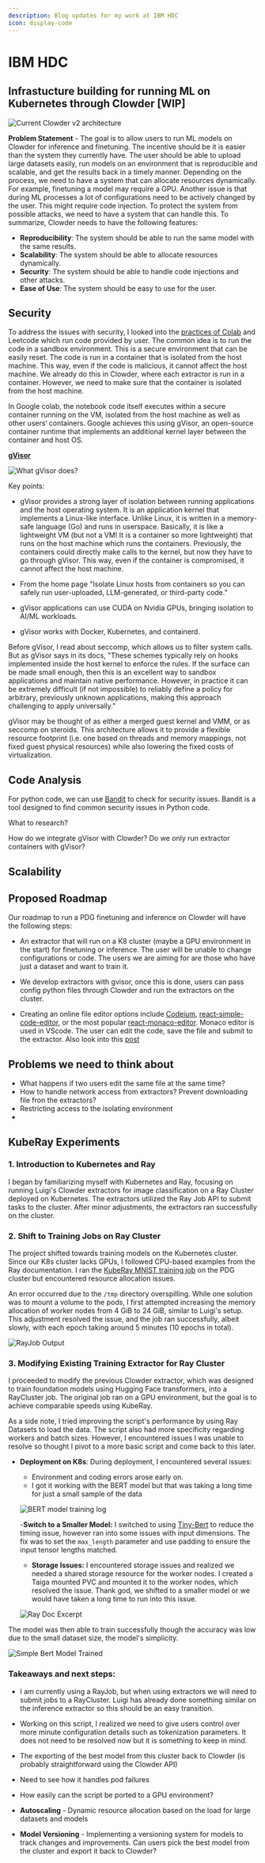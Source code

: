 ```yaml
---
description: Blog updates for my work at IBM HDC
icon: display-code
---
```


# IBM HDC

## Infrastucture building for running ML on Kubernetes through Clowder [WIP]

![Current Clowder v2 architecture](assets/images/IBM-HDC/image-4.png)

**Problem Statement** - The goal is to allow users to run ML models on Clowder for inference and finetuning. The incentive should be it is easier than the system they currently have. The user should be able to upload large datasets easily, run models on an environment that is reproducible and scalable, and get the results back in a timely manner. Depending on the process, we need to have a system that can allocate resources dynamically. For example, finetuning a model may require a GPU. Another issue is that during ML processes a lot of configurations need to be actively changed by the user. This might require code injection. To protect the system from possible attacks, we need to have a system that can handle this. To summarize, Clowder needs to have the following features:

- **Reproducibility**: The system should be able to run the same model with the same results.
- **Scalability**: The system should be able to allocate resources dynamically.
- **Security**: The system should be able to handle code injections and other attacks.
- **Ease of Use**: The system should be easy to use for the user.



## Security
To address the issues with security, I looked into the [practices of Colab](https://expertbeacon.com/is-google-colab-safe-an-experts-perspective-on-the-security-of-the-leading-data-science-platform/) and Leetcode which run code provided by user. The common idea is to run the code in a sandbox environment. This is a secure environment that can be easily reset. The code is run in a container that is isolated from the host machine. This way, even if the code is malicious, it cannot affect the host machine. We already do this in Clowder, where each extractor is run in a container. However, we need to make sure that the container is isolated from the host machine.

In Google colab, the notebook code itself executes within a secure container running on the VM, isolated from the host machine as well as other users‘ containers. Google achieves this using gVisor, an open-source container runtime that implements an additional kernel layer between the container and host OS.

**[gVisor](https://gvisor.dev/)**

![What gVisor does?](assets/images/IBM-HDC/image-5.png)

Key points:

- gVisor provides a strong layer of isolation between running applications and the host operating system. It is an application kernel that implements a Linux-like interface. Unlike Linux, it is written in a memory-safe language (Go) and runs in userspace. Basically, it is like a lightweight VM (but not a VM! It is a container so more lightweight) that runs on the host machine which runs the containers. Previously, the containers could directly make calls to the kernel, but now they have to go through gVisor. This way, even if the container is compromised, it cannot affect the host machine.

- From the home page "Isolate Linux hosts from containers so you can safely run user-uploaded, LLM-generated, or third-party code."

- gVisor applications can use CUDA on Nvidia GPUs, bringing isolation to AI/ML workloads.

- gVisor works with Docker, Kubernetes, and containerd.

Before gVisor, I read about seccomp, which allows us to filter system calls. But as gVisor says in its docs, "These schemes typically rely on hooks implemented inside the host kernel to enforce the rules. If the surface can be made small enough, then this is an excellent way to sandbox applications and maintain native performance. However, in practice it can be extremely difficult (if not impossible) to reliably define a policy for arbitrary, previously unknown applications, making this approach challenging to apply universally."

gVisor may be thought of as either a merged guest kernel and VMM, or as seccomp on steroids. This architecture allows it to provide a flexible resource footprint (i.e. one based on threads and memory mappings, not fixed guest physical resources) while also lowering the fixed costs of virtualization.

## Code Analysis

For python code, we can use [Bandit](https://bandit.readthedocs.io/en/latest/) to check for security issues. Bandit is a tool designed to find common security issues in Python code.

What to research?

How do we integrate gVisor with Clowder? Do we only run extractor containers with gVisor?

## Scalability

## Proposed Roadmap

Our roadmap to run a PDG finetuning and inference on Clowder will have the following steps:

- An extractor that will run on a K8 cluster (maybe a GPU environment in the start) for finetuning or inference. The user will be unable to change configurations or code. The users we are aiming for are those who have just a dataset and want to train it. 

- We develop extractors with gvisor, once this is done, users can pass config python files through Clowder and run the extractors on the cluster.

- Creating an online file editor options include [Codeium](https://github.com/Exafunction/codeium-react-code-editor), [react-simple-code-editor](https://github.com/react-simple-code-editor/react-simple-code-editor), or the most popular [react-monaco-editor](https://github.com/react-monaco-editor/react-monaco-editor). Monaco editor is used in VScode. The user can edit the code, save the file and submit to the extractor. Also look into this [post](https://betterprogramming.pub/embedding-a-monaco-editor-inside-react-app-37083cf829e9)

## Problems we need to think about

- What happens if two users edit the same file at the same time?
- How to handle network access from extractors? Prevent downloading file fron the extractors?
- Restricting access to the isolating environment
- 

## KubeRay Experiments

### 1. Introduction to Kubernetes and Ray
I began by familiarizing myself with Kubernetes and Ray, focusing on running Luigi's Clowder extractors for image classification on a Ray Cluster deployed on Kubernetes. The extractors utilized the Ray Job API to submit tasks to the cluster. After minor adjustments, the extractors ran successfully on the cluster.

### 2. Shift to Training Jobs on Ray Cluster
The project shifted towards training models on the Kubernetes cluster. Since our K8s cluster lacks GPUs, I followed CPU-based examples from the Ray documentation. I ran the [KubeRay MNIST training job](https://docs.ray.io/en/latest/cluster/kubernetes/examples/mnist-training-example.html#kuberay-mnist-training-example) on the PDG cluster but encountered resource allocation issues.

An error occurred due to the `/tmp` directory overspilling. While one solution was to mount a volume to the pods, I first attempted increasing the memory allocation of worker nodes from 4 GiB to 24 GiB, similar to Luigi's setup. This adjustment resolved the issue, and the job ran successfully, albeit slowly, with each epoch taking around 5 minutes (10 epochs in total).

![RayJob Output](assets/images/IBM-HDC/image.png)

### 3. Modifying Existing Training Extractor for Ray Cluster

I proceeded to modify the previous Clowder extractor, which was designed to train foundation models using Hugging Face transformers, into a RayCluster job. The original job ran on a GPU environment, but the goal is to achieve comparable speeds using KubeRay.

As a side note, I tried improving the script's performance by using Ray Datasets to load the data. The script also had more specificity regarding workers and batch sizes. However, I encountered issues I was unable to resolve so thought I pivot to a more basic script and come back to this later.

- **Deployment on K8s**: During deployment, I encountered several issues:
    - Environment and coding errors arose early on.
    - I got it working with the BERT model but that was taking a long time for just a small sample of the data

    ![BERT model training log](assets/images/IBM-HDC/image-2.png)

    -**Switch to a Smaller Model:** I switched to using [Tiny-Bert](huggingface.co/prajjwal1/bert-tiny) to reduce the timing issue, however ran into some issues with input dimensions. The fix was to set the `max_length` parameter and use padding to ensure the input tensor lengths matched. 
    
    - **Storage Issues:** I encountered storage issues and realized we needed a shared storage resource for the worker nodes. I created a Taiga mounted PVC and mounted it to the worker nodes, which resolved the issue. Thank god, we shifted to a smaller model or we would have taken a long time to run into this issue.

    ![Ray Doc Excerpt](assets/images/IBM-HDC/image-3.png)

The model was then able to train successfully though the accuracy was low due to the small dataset size, the model's simplicity.

![Simple Bert Model Trained](assets/images/IBM-HDC/image-1.png)


### Takeaways and next steps:

- I am currently using a RayJob, but when using extractors we will need to submit jobs to a RayCluster. Luigi has already done something similar on the inference extractor so this should be an easy transition.

- Working on this script, I realized we need to give users control over more minute configuration details such as tokenization parameters. It does not need to be resolved now but it is something to keep in mind.

- The exporting of the best model from this cluster back to Clowder (is probably straightforward using the Clowder API)  

- Need to see how it handles pod failures

- How easily can the script be ported to a GPU environment?

- **Autoscaling** - Dynamic resource allocation based on the load for large datasets and models

- **Model Versioning** - Implementing a versioning system for models to track changes and improvements. Can users pick the best model from the cluster and export it back to Clowder?


